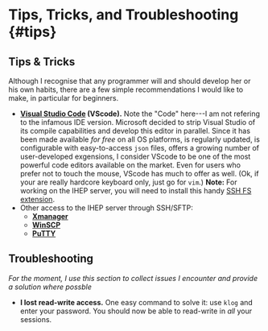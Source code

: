 Tips, Tricks, and Troubleshooting {#tips}
=========================================

## Tips & Tricks
Although I recognise that any programmer will and should develop her or his own habits, there are a few simple recommendations I would like to make, in particular for beginners.

- **[Visual Studio Code](https://code.visualstudio.com) (VScode).** Note the "Code" here---I am not refering to the infamous IDE version. Microsoft decided to strip Visual Studio of its compile capabilities and develop this editor in parallel. Since it has been made available *for free* on all OS platforms, is regularly updated, is configurable with easy-to-access `json` files, offers a growing number of user-developed exgensions, I consider VScode to be one of the most powerful code editors available on the market. Even for users who prefer not to touch the mouse, VScode has much to offer as well. (Ok, if your are really hardcore keyboard only, just go for `vim`.) **Note:** For working on the IHEP server, you will need to install this handy [SSH FS extension](https://marketplace.visualstudio.com/items?itemName=Kelvin.vscode-sshfs).
- Other access to the IHEP server through SSH/SFTP:
	- **[Xmanager](https://www.netsarang.com/products/xmg_overview.html)**
	- **[WinSCP](https://winscp.net/eng/index.php)**
	- **[PuTTY](https://www.putty.org/)**


## Troubleshooting
*For the moment, I use this section to collect issues I encounter and provide a solution where possble*

- **I lost read-write access.** One easy command to solve it: use `klog` and enter your password. You should now be able to read-write in *all* your sessions.